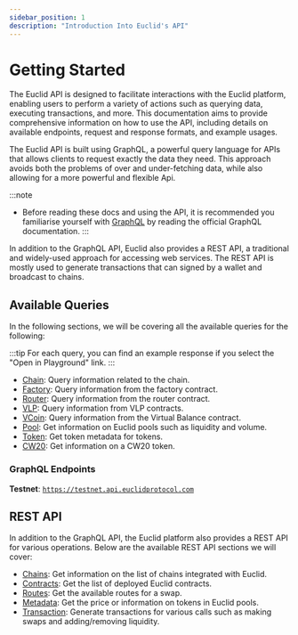 ```yaml
---
sidebar_position: 1
description: "Introduction Into Euclid's API"
---
```


# Getting Started

The Euclid API is designed to facilitate interactions with the Euclid platform, enabling users to perform a variety of actions such as querying data, executing transactions, and more. This documentation aims to provide comprehensive information on how to use the API, including details on available endpoints, request and response formats, and example usages.

The Euclid API is built using GraphQL, a powerful query language for APIs that allows clients to request exactly the data they need. This approach avoids both the problems of over and under-fetching data, while also allowing for a more powerful and flexible Api.

:::note
- Before reading these docs and using the API, it is recommended you familiarise yourself with [GraphQL](https://graphql.org/learn/) by reading the official GraphQL documentation.
:::

In addition to the GraphQL API, Euclid also provides a REST API, a traditional and widely-used approach for accessing web services. The REST API is mostly used to generate transactions that can signed by a wallet and broadcast to chains.



## Available Queries

In the following sections, we will be covering all the available queries for the following:

:::tip
For each query, you can find an example response if you select the "Open in Playground" link.
:::

- [Chain](../API/GQL/Chain/All%20Chains.md): Query information related to the chain.
- [Factory](../API/GQL/Factory/All%20Pools.md): Query information from the factory contract.
- [Router](../API/GQL/Router/All%20Chains.md): Query information from the router contract.
- [VLP](../API/GQL/VLP/All%20Pools.md): Query information from VLP contracts.
- [VCoin](../API/GQL/Virtual%20Balance/Balance.md): Query information from the Virtual Balance contract.
- [Pool](../API/GQL/Pool/Token%20Liquidity.md): Get information on Euclid pools such as liquidity and volume.
- [Token](../API/GQL/Token/Token%20Metadata.md): Get token metadata for tokens.
- [CW20](../API/GQL/CW/Balance.md): Get information on a CW20 token. 

### GraphQL Endpoints

**Testnet**: [`https://testnet.api.euclidprotocol.com`](https://testnet.api.euclidprotocol.com)



## REST API

In addition to the GraphQL API, the Euclid platform also provides a REST API for various operations. Below are the available REST API sections we will cover:

- [Chains](../API/REST/Chains/Get%20Chains.md): Get information on the list of chains integrated with Euclid.
- [Contracts](../API/REST/Contracts/Get%20Contracts.md): Get the list of deployed Euclid contracts.
- [Routes](../API/REST/Routes/Get%20Routes.md): Get the available routes for a swap.
- [Metadata](../API/REST/Metadata/Get%20Token%20Details.md): Get the price or information on tokens in Euclid pools.
- [Transaction](../API/REST/Transactions/Swap.md): Generate transactions for various calls such as making swaps and adding/removing liquidity.

